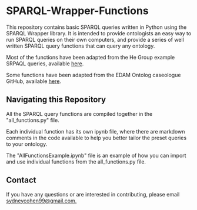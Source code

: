 # SPARQL-Wrapper-Functions
This repository contains basic SPARQL queries written in Python using the SPARQL Wrapper library. It is intended to provide ontologists an easy way to run SPARQL queries on their own computers, and provide a series of well written SPARQL query functions that can query any ontology. 

Most of the functions have been adapted from the He Group example SRPAQL queries, available [here](https://ontobee.org/sparql).

Some functions have been adapted from the EDAM Ontolog caseologue GitHub, available [here](https://github.com/edamontology/caseologue.git). 

## Navigating this Repository
All the SPARQL query functions are compiled together in the "all_functions.py" file. 

Each individual function has its own ipynb file, where there are markdown comments in the code available to help you better tailor the preset queries to your ontology. 

The "AllFunctionsExample.ipynb" file is an example of how you can import and use individual functions from the all_functions.py file. 

## Contact
If you have any questions or are interested in contributing, please email [sydneycohen99@gmail.com.](sydneycohen99@gmail.com)
